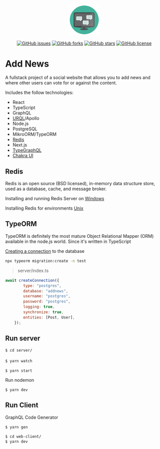 <p align="center"><a href="#" target="_blank"><img src="./web-client/src/Add01.png" width="100"></p>

<p align="center">
<a href="https://github.com/StyvenSoft/add-news/issues"><img alt="GitHub issues" src="https://img.shields.io/github/issues/StyvenSoft/add-news"></a>
<a href="https://github.com/StyvenSoft/add-news/network"><img alt="GitHub forks" src="https://img.shields.io/github/forks/StyvenSoft/add-news"></a>
<a href="https://github.com/StyvenSoft/add-news/stargazers"><img alt="GitHub stars" src="https://img.shields.io/github/stars/StyvenSoft/add-news"></a>
<a href="https://github.com/StyvenSoft/add-news/blob/main/LICENSE"><img alt="GitHub license" src="https://img.shields.io/github/license/StyvenSoft/add-news"></a>
</p>

# Add News 

A fullstack project of a social website that allows you to add news and where other users can vote for or against the content.

Includes the follow technologies:

- React
- TypeScript
- GraphQL
- [URQL](https://formidable.com/open-source/urql/)/Apollo
- Node.js
- PostgreSQL
- MikroORM/TypeORM
- [Redis](https://redis.io/)
- Next.js
- [TypeGraphQL](https://typegraphql.com/)
- [Chakra UI](https://chakra-ui.com/)

## Redis

Redis is an open source (BSD licensed), in-memory data structure store, used as a database, cache, and message broker.

Installing and running Redis Server on [Windows](https://riptutorial.com/redis/example/29962/installing-and-running-redis-server-on-windows)

Installing Redis for environments [Unix](https://redis.io/topics/quickstart)

## TypeORM

TypeORM is definitely the most mature Object Relational Mapper (ORM) available in the node.js world. Since it's written in TypeScript

[Creating a connection](https://typeorm.io/#/undefined/creating-a-connection-to-the-database) to the database


```sh
npx typeorm migration:create -n test
```

> server/index.ts

```js
await createConnection({
        type: "postgres",
        database: "addnews",
        username: "postgres",
        password: "postgres",
        logging: true,
        synchronize: true,
        entities: [Post, User],
    });
```

## Run server

```sh
$ cd server/

$ yarn watch
```
```
$ yarn start
```

Run nodemon

```
$ yarn dev
```

## Run Client

GraphQL Code Generator

```
$ yarn gen
```

```
$ cd web-client/
$ yarn dev
```